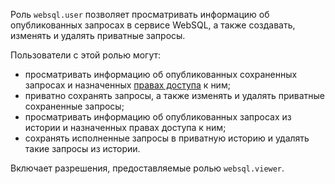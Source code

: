 Роль `websql.user` позволяет просматривать информацию об опубликованных запросах в сервисе WebSQL, а также создавать, изменять и удалять приватные запросы.

Пользователи с этой ролью могут:
* просматривать информацию об опубликованных сохраненных запросах и назначенных [правах доступа](../../iam/concepts/access-control/index.md) к ним;
* приватно сохранять запросы, а также изменять и удалять приватные сохраненные запросы;
* просматривать информацию об опубликованных запросах из истории и назначенных правах доступа к ним;
* сохранять исполненные запросы в приватную историю и удалять такие запросы из истории.

Включает разрешения, предоставляемые  ролью `websql.viewer`.